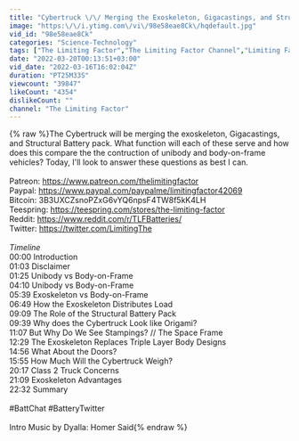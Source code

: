 ```yaml
---
title: "Cybertruck \/\/ Merging the Exoskeleton, Gigacastings, and Structural Battery Pack"
image: "https:\/\/i.ytimg.com\/vi\/98e58eae8Ck\/hqdefault.jpg"
vid_id: "98e58eae8Ck"
categories: "Science-Technology"
tags: ["The Limiting Factor","The Limiting Factor Channel","Limiting Factor"]
date: "2022-03-20T00:13:51+03:00"
vid_date: "2022-03-16T16:02:04Z"
duration: "PT25M33S"
viewcount: "39847"
likeCount: "4354"
dislikeCount: ""
channel: "The Limiting Factor"
---
```

{% raw %}The Cybertruck will be merging the exoskeleton, Gigacastings, and Structural Battery pack.  What function will each of these serve and how does this compare the the contruction of unibody and body-on-frame vehicles?  Today, I'll look to answer these questions as best I can.<br /><br />Patreon:  <a rel="nofollow" target="blank" href="https://www.patreon.com/thelimitingfactor">https://www.patreon.com/thelimitingfactor</a><br />Paypal:  <a rel="nofollow" target="blank" href="https://www.paypal.com/paypalme/limitingfactor42069">https://www.paypal.com/paypalme/limitingfactor42069</a><br />Bitcoin:  3B3UXCZsnoPZxG6vYQ6npsF4TW8f5kK4LH<br />Teespring:  <a rel="nofollow" target="blank" href="https://teespring.com/stores/the-limiting-factor">https://teespring.com/stores/the-limiting-factor</a><br />Reddit:  <a rel="nofollow" target="blank" href="https://www.reddit.com/r/TLFBatteries/">https://www.reddit.com/r/TLFBatteries/</a><br />Twitter:  <a rel="nofollow" target="blank" href="https://twitter.com/LimitingThe">https://twitter.com/LimitingThe</a><br /><br />*Timeline*<br />00:00 Introduction<br />01:03 Disclaimer<br />01:25 Unibody vs Body-on-Frame<br />04:10 Unibody vs Body-on-Frame<br />05:39 Exoskeleton vs Body-on-Frame<br />06:49 How the Exoskeleton Distributes Load<br />09:09 The Role of the Structural Battery Pack<br />09:39 Why does the Cybertruck Look like Origami?<br />11:07 But Why Do We See Stampings? // The Space Frame<br />12:29 The Exoskeleton Replaces Triple Layer Body Designs<br />14:56 What About the Doors?<br />15:55 How Much Will the Cybertruck Weigh?<br />20:17 Class 2 Truck Concerns<br />21:09 Exoskeleton Advantages<br />22:32 Summary<br /><br />#BattChat #BatteryTwitter<br /><br />Intro Music by Dyalla:  Homer Said{% endraw %}
